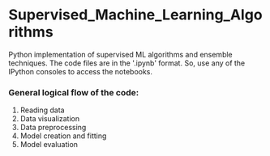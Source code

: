 # Supervised_Machine_Learning_Algorithms
Python implementation of supervised ML algorithms and ensemble techniques. The code files are in the '.ipynb' format. So, use any of the IPython consoles to access the notebooks.

### General logical flow of the code:
1. Reading data
2. Data visualization
3. Data preprocessing
4. Model creation and fitting
5. Model evaluation
